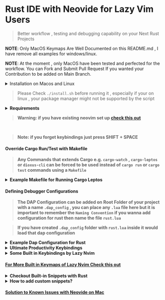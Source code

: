 # Rust IDE with Neovide for Lazy Vim Users

> Better workflow , testing and debugging capability on your Next Rust Projects


**NOTE**: Only MacOS Keymaps Are Well Documented on this README.md , I have remove all examples for windows/linux.

**NOTE**: At the moment , only MacOS have been tested and perfected for the workflow. You can Fork and Submit Pull Request If you wanted your Contribution to be added on Main Branch.

<details>
  <summary>Installation on Macos and Linux</summary>

```sh
git clone https://github.com/codeitlikemiley/nvim
mv nvim ~/.config
cd nvim ~/.config/nvim
chmod +x ./install.sh
```

</details>

> Please Check `./install.sh` before running it , especially if your on linux , your package manager might not be supported by the script

<details>
<summary>
<strong> Requirements<strong>
</summary>

Must Have Installed, check the link on how to install it

- [Brew](https://brew.sh) , Package Managers on Linux Distributions , [Winget](https://learn.microsoft.com/en-us/windows/package-manager/winget/)


- [Rust](https://www.rust-lang.org/tools/install)

- [Neovim](https://neovim.io)

- [Nerd Font](https://www.nerdfonts.com) Optional

- [Neovide](https://neovide.dev)

- [Cargo Nexttest](https://nexte.st)

- [Git](https://git-scm.com/book/en/v2/Getting-Started-The-Command-Line) and [Lazy Git](https://github.com/jesseduffield/lazygit#installation)


</details>

> Warning: if you have existing neovim set up [check this out](https://www.lazyvim.org/installation)

<br>

> Note: if you forget keybindings just press SHIFT + SPACE

#### Override Cargo Run/Test with Makefile

> Any Commands that extends Cargo e.g. `cargo-watch` , `cargo-leptos` or `dioxus-cli` can be forced to be used instead of `cargo run` or `cargo test` commands using a `Makefile`

<details>
<summary>
 <strong> Example Makefile for Running Cargo Leptos</strong>
</summary>

```makefile
# Makefile for a Rust project using cargo-leptos and cargo-nextest

# Default target
.PHONY: all
all: build

# Build target
.PHONY: build
build:
	cargo leptos build

.PHONY: run
run:
	cargo leptos watch

# Test target
.PHONY: test
test:
	cargo nextest run

# Clean up
.PHONY: clean
clean:
	cargo clean
```
</details>

#### Defining Debugger Configurations

> The DAP Configuration can be added on Root Folder of your project with a name `.dap_config` , you can place any `.lua` file here but it is important to remember the `Naming Convention` if you wanna add configuration for rust then name the file `rust.lua`

> If you have created `.dap_config` folder with `rust.lua` inside it would load that **dap configuration**

<details>
<summary>
 <strong> Example Dap Configuration for Rust </strong>
</summary>

```rust
local function get_configurations()
    return {
        {
            type = 'codelldb',
            request = 'launch',
            name = "Debug executable 'server'",
            cargo = {
                args = {
                    "build",
                    "--bin=server",
                    "--package=server"
                },
                filter = {
                    name = "server",
                    kind = "bin"
                }
            },
            args = {},
            cwd = '${workspaceFolder}',
            program = function()
                return vim.fn.getcwd() .. '/target/debug/server'
            end,
        },
        -- Add other configurations here...
    }
end

return get_configurations
```
</details>

<details>
<summary>
 <strong> Ultimate Productivity Keybindings </strong>
</summary>
<br>

### <strong>Show All Keymaps</strong>


<kbd>SHIFT</kbd>+<kbd>SPACE</kbd> === `List and Search All Keymaps`

Note: For Mac <kbd>CMD</kbd> for Windows/Linux replace it with <kbd>ALT</kbd> for different keymaps it is listed below

### <strong>Testing:</strong>

<kbd>F1</kbd> === `RustRunnables`

<kbd>F3</kbd> === `RustDebuggables`

<kbd>F5</kbd> === `Reload Workspace`

-- Mac Only

<kbd>CMD</kbd> + <kbd>R</kbd> === `Smart Cargo Run and Test`

<kbd>CMD</kbd> + <kbd>T</kbd> === `Debug Test Under Cursor (mac)`

<kbd>CMD</kbd> + <kbd>K</kbd> === `Debug Continue (mac)`

<kbd>OPT</kbd> + <kbd>r</kbd> === `Cargo Bin Runner (mac)`


> This would list all commands in your `.cargo/bin` , and you can `pick` and `run` commands




### <strong>Debugging:</strong>

<kbd>CMD</kbd> + `backtick` === `Toggle Debugger UI`



<kbd>CMD</kbd> + <kbd>J</kbd> === `Step Over`

<kbd>CMD</kbd> + <kbd>L</kbd> === `Step Into`

<kbd>CMD</kbd> + <kbd>H</kbd> === `Step Out`

<kbd>OPT</kbd> + <kbd>S</kbd> === `Continue`

<kbd>F8</kbd>  === `Dap Terminate`

<kbd>CMD</kbd> + <kbd>I</kbd> === `Rust Toggle Inlay Hints`

-- Mac Only
<kbd>CMD</kbd> + <kbd>D</kbd> === `Toggle Breakpoint (mac)`

### <strong>File Editing</strong>

<kbd>F2</kbd> === `Rename`

<kbd>CMD</kbd> + <kbd>S</kbd> === `Save`

<kbd>CMD</kbd> + <kbd>V</kbd> === `Paste`

<kbd>CMD</kbd> + <kbd>Z</kbd> === `Undo`

<kbd>CMD</kbd> + <kbd>.</kbd> === `Code Actions`

<kbd>CMD</kbd> + <kbd>M</kbd> === `Expand Rust Macro`

<kbd>CMD</kbd> + <kbd>slash</kbd> === `Comment Selected Lines on Visual / Normal Mode`

<kbd>slash</kbd> + <kbd>slash</kbd> === `Comment Line`


> Note: this is for MacOS users only

<kbd>OPT</kbd> + <kbd>J,K</kbd> === `Move Line Up and Down`

### <strong> Navigation</strong>

> Note: You need to Rebind CMD + Q to use Smart Quit (optional) , defaults to Quit `Neovide`

<kbd>CMD</kbd> + <kbd>Q</kbd> === `Quit All`

<kbd>CMD</kbd> + <kbd>N</kbd> === `New Tab`

<kbd>CMD</kbd> + <kbd>Y</kbd> === `Rust Parent Module`

<kbd>CMD</kbd> + <kbd>[1-9]</kbd> === `Switch Tab [1-9]`

<kbd>CMD</kbd> + <kbd>F1</kbd> === `Toggle Sidebar`

<kbd>CMD</kbd> + <kbd>F2</kbd> === `Neotest Summary`

<kbd>CMD</kbd> + <kbd>F3</kbd> === `Toggle Document Diagnostics`

<kbd>CMD</kbd> + <kbd>F4</kbd> === `Toggle Test Summary`

<kbd>CMD</kbd> + <kbd>F5</kbd> === `Reload VimRC`

<kbd>CMD</kbd> + <kbd>Y</kbd> === `RustParentModule`

## <strong>Telescope</strong>

<kbd>OPT</kbd> + <kbd>D</kbd> === `Document Diagnostics`

<kbd>OPT</kbd> +<kbd>SHIFT</kbd> + <kbd>D</kbd> === `Workspace Diagnostics`

<kbd>CMD</kbd> + <kbd>F</kbd> === `Find Everything on Workspace`

<kbd>CMD</kbd> + <kbd>G</kbd> === `Open Lazy Git`

<kbd>OPT</kbd> + <kbd>D</kbd> === `Diff File History`

<kbd>CMD</kbd> + <kbd>O</kbd> === `Go to Symbols on Current Open File`

<kbd>CMD</kbd> + <kbd>P</kbd> === `Open Files on Current Working Directory`

<kbd>OPT</kbd> + <kbd>P</kbd> === `Telescope Diagnostics`

<kbd>CMD</kbd> + <kbd>E</kbd> === `Recent Files(CWD)`


### <strong>Rust Leader Commands</strong>

> Note: Leader Key is <kbd>space</kbd>

| Key                           | Description                   | Mode  |
|-------------------------------|-------------------------------|-------|
| <code>&lt;leader&gt;rt</code> | Run Test Under Cursor         | **n** |
| <code>&lt;leader&gt;rb</code> | Run All Cargo Bin Commands    | **n** |
| <code>&lt;leader&gt;rr</code> | Rust Runnables                | **n** |
| <code>&lt;leader&gt;rl</code> | List Test Summary             | **n** |
| <code>&lt;leader&gt;rd</code> | Rust Debuggables              | **n** |
| <code>&lt;leader&gt;rn</code> | Smart Cargo Run Under Cursor  | **n** |
| <code>&lt;leader&gt;rm</code> | Rust Expand Macro             | **n** |
| <code>&lt;leader&gt;rh</code> | Rust Disable Inlay Hints      | **n** |
| <code>&lt;leader&gt;rH</code> | Rust Enable Inlay Hints       | **n** |
| <code>&lt;leader&gt;ru</code> | Toggle Debug UI               | **n** |
| <code>&lt;leader&gt;rs</code> | Rust Standalone Server        | **n** |
| <code>&lt;leader&gt;rw</code> | Rust Cargo Watch              | **n** |
| <code>&lt;leader&gt;rv</code> | Reload Vim Configuration      | **n** |
| <code>&lt;leader&gt;dS</code> | Delete Swap Files             | **n** |

<hr>

</details>

<details>
<summary>
Some Built in Keybindings by Lazy Nvim
</summary>

## <strong>LSP</strong>

<kbd>leader</kbd> + <kbd>uf</kbd> === `Toggle Formatting`

| Key                           | Description            | Mode         |
| ----------------------------- | ---------------------- | ------------ |
| <code>gd</code>               | Goto Definition        | **n**        |
| <code>gr</code>               | References             | **n**        |
| <code>gD</code>               | Goto Declaration       | **n**        |
| <code>gI</code>               | Goto Implementation    | **n**        |
| <code>gy</code>               | Goto T[y]pe Definition | **n**        |
| <code>K</code>                | Hover                  | **n**        |
| <code>]d</code>               | Next Diagnostic        | **n**        |
| <code>[d</code>               | Prev Diagnostic        | **n**        |
| <code>]e</code>               | Next Error             | **n**        |
| <code>[e</code>               | Prev Error             | **n**        |
| <code>]w</code>               | Next Warning           | **n**        |
| <code>[w</code>               | Prev Warning           | **n**        |
| <code>&lt;leader&gt;cf</code> | Format Document        | **n**        |
| <code>&lt;leader&gt;ca</code> | Code Action            | **n**, **v** |
| <code>&lt;leader&gt;cA</code> | Source Action          | **n**        |
| <code>&lt;leader&gt;cr</code> | Rename                 | **n**        |

### <strong>Jumping Around</strong>

> Note: usage is press eg. <strong>f / F</strong> then the character to search eg: <strong>a</strong> then press <strong>any highligted 1 char<strong> to jump into

<kbd>f</kbd> === `Jump to Char Forward`

<kbd>F</kbd> === `Jump to Char Backward`


> Note: you can use <strong>n</strong> to search forward and <strong>N</strong> to search backward

<kbd>/</kbd> === `Search for Characters`

<kbd>gw</kbd> === `Search Word under cursor`

</details>

#### [For More Built in Keymaps of Lazy Nvim Check this out](https://www.lazyvim.org/keymaps)




<details>

<summary>Checkout Built-in Snippets with Rust</summary>
  <a href="https://github.com/rafamadriz/friendly-snippets/blob/main/snippets/rust/rust.json">Click here to view the snippets</a>

### A
- allow
- assert
- assert_eq

### B
- bench

### C
- cfg
- cfg_attr
- cfg!
- column
- concat
- concat_idents
- const

### D
- deny
- debug_assert
- debug_assert_eq
- derive

### E
- env
- extern-crate
- extern-fn
- extern-mod
- else
- enum
- Err

### F
- file
- format
- format_args
- fn
- for

### I
- include
- include_bytes
- include_str
- if-let
- if
- impl-trait
- impl
- inline-fn

### L
- line
- loop
- let

### M
- macro_use
- module_path
- main
- match
- mod
- mod-block
- macro_rules

### N
- no_std
- no_core

### O
- option_env
- Ok

### P
- panic
- print
- println
- pfn

### R
- repr

### S
- stringify
- static
- Some
- struct-tuple
- struct-unit
- struct

### T
- thread_local
- try
- test
- trait
- type

### U
- unimplemented
- unreachable

### V
- vec

### W
- write
- writeln
- while-let
- while

</details>


<details>

<summary><strong>How to add custom snippets?</strong></summary>

1. Create a file in `~/.config/nvim/snippets/rust.snippets`

`mkdir -pv ~/.config/nvim/snippets && touch ~/.config/nvim/snippets/rust.snippets`

2. Edit `~/.config/nvim/lua/plugins/snip.lua`

```lua
dependencies = {
    "rafamadriz/friendly-snippets",
    config = function()
      require("luasnip.loaders.from_vscode").load({
        include = { "rust" },
        -- Uncomment paths
        paths = {
         "~/.config/nvim/snippets"
        },
      })
    end,
  },
```

3. Add your custom snippets in `~/.config/nvim/snippets/rust.snippets`

Note: Format should be the same as vscode snippets eg. [built-in-rust-snippets](https://github.com/L3MON4D3/LuaSnip/blob/master/DOC.md#vs-code)

As a reference on the structure of these snippet libraries, see friendly-snippets.

We support a small extension: snippets can contain LuaSnip-specific options in the luasnip-table:

```json
"example1": {
	"prefix": "options",
	"body": [
		"whoa! :O"
	],
	"luasnip": {
		"priority": 2000,
		"autotrigger": true,
		"wordTrig": false
	}
}
```

Files with the extension jsonc will be parsed as jsonc, json with comments, while *.json are parsed with a regular json parser, where comments are disallowed. (the json-parser is a bit faster, so don't default to jsonc if it's not necessary).

Example:

`~/.config/nvim/my_snippets/package.json`:

```json
{
	"name": "example-snippets",
	"contributes": {
		"snippets": [
			{
				"language": [
					"all"
				],
				"path": "./snippets/all.json"
			},
			{
				"language": [
					"lua"
				],
				"path": "./lua.json"
			}
		]
	}
}
```


`~/.config/nvim/my_snippets/snippets/all.json:`

```json
{
	"snip1": {
		"prefix": "all1",
		"body": [
			"expands? jumps? $1 $2 !"
		]
	},
	"snip2": {
		"prefix": "all2",
		"body": [
			"multi $1",
			"line $2",
			"snippet$0"
		]
	}
}
```

`~/.config/nvim/my_snippets/lua.json`:

```json
{
	"snip1": {
		"prefix": "lua",
		"body": [
			"lualualua"
		]
	}
}
````

This collection can be loaded with any of

-- don't pass any arguments, luasnip will find the collection because it is (probably) in rtp.

```lua
require("luasnip.loaders.from_vscode").lazy_load()
```

-- specify the full path...

```
 uarequire("luasnip.loaders.from_vscode").lazy_load({paths = "~/.config/nvim/my_snippets"})
```
-- or relative to the directory of $MYVIMRC

```lua
require("luasnip.loaders.from_vscode").load({paths = "./my_snippets"})
````
Standalone

</details>


#### [Solution to Known Issues with Neovide on Mac](https://github.com/neovide/neovide/discussions/1984)
